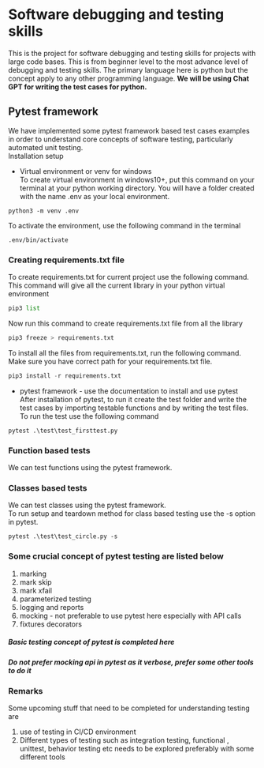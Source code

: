 # Software debugging and testing skills
This is the project for software debugging and testing skills for projects with large code bases. This is from beginner level to the most advance level of debugging and testing skills. The primary language here is python but the concept apply to any other programming language. **We will be using Chat GPT for writing the test cases for python.**       
## Pytest framework    

We have implemented some pytest framework based test cases examples in order to understand core concepts of software testing, particularly automated unit testing.    
Installation setup     
- Virtual environment or venv for windows     
To create virtual environment in windows10+, put this command on your terminal at your python working directory. You will have a folder created with the name .env as your local environment. 
```
python3 -m venv .env
```    
To activate the environment, use the following command in the terminal 
```
.env/bin/activate
```   
### Creating requirements.txt file
To create requirements.txt for current project use the following command.     
This command will give all the current library in your python virtual environment
```python
pip3 list
```   
Now run this command to create requirements.txt file from all the library
```python
pip3 freeze > requirements.txt
```
To install all the files from requirements.txt, run the following command. Make sure you have correct path for your requirements.txt file. 
```python
pip3 install -r requirements.txt
```


- pytest framework - use the documentation to install and use pytest      
After installation of pytest, to run it create the test folder and write the test cases by importing testable functions and by writing the test files. To run the test use the following command      
```
pytest .\test\test_firsttest.py
```   

### Function based tests
We can test functions using the pytest framework. 
### Classes based tests
We can test classes using the pytest framework.       
To run setup and teardown method for class based testing use the -s option in pytest.   
```
pytest .\test\test_circle.py -s
```


### Some crucial concept of pytest testing are listed below
1. marking
2. mark skip
3. mark xfail
4. parameterized testing
5. logging and reports
6. mocking - not preferable to use pytest here especially with API calls
7. fixtures decorators

##### Basic testing concept of pytest is completed here 
##### Do not prefer mocking api in pytest as it verbose, prefer some other tools to do it
### Remarks
Some upcoming stuff that need to be completed for understanding testing are 
1. use of testing in CI/CD environment 
2. Different types of testing such as integration testing, functional , unittest, behavior testing etc needs to be explored preferably with some different tools